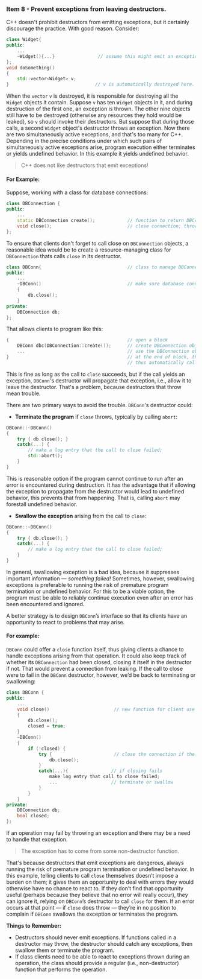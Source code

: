 ### Item 8 - Prevent exceptions from leaving destructors.
C++ doesn't prohibit destructors from emitting exceptions, but it certainly discourage the practice. With good reason. Consider:
```C++
class Widget{
public:
    ...
    ~Widget(){...}                // assume this might emit an exception
};
void doSomething()
{
    std::vector<Widget> v;
}                                // v is automatically destroyed here.
```
When the `vector` `v` is destroyed, it is responsible for destroying all the `Widget` objects it contain. Suppose `v` has ten `Widget` objects in it, and during destruction of the first one, an exception is thrown. The other nine objects still have to be destroyed (otherwise any resources they hold would be leaked), so `v` should invoke their destructors. But suppose that during those calls, a second `Widget` object's destructor throws an exception. Now there are two simultaneously active exceptions, and that's too many for C++. Depending in the precise conditions under which such pairs of simultaneously active exceptions arise, program execution either terminates or yields undefined behavior. In this example it yields undefined behavior.
> C++ does not like destructors that emit exceptions!

#### For Example:
Suppose, working with a class for database connections:
```C++
class DBConnection {
public:
    ...
    static DBConnection create();            // function to return DBConnection objects; params omitted for simplicity
    void close();                            // close connection; throws an exception if closing fails.
};
```
To ensure that clients don't forget to call close on `DBConnection` objects, a reasonable idea would be to create a resource-managing class for `DBConnection` thats calls `close` in its destructor.
```C++
class DBConn{                                // class to manage DBConnection objects
public:
    ...
    ~DBConn()                                // make sure database connections are always closed
    {
        db.close();
    }
private:
    DBConnection db;
};
```
That allows clients to program like this:
```C++
{                                            // open a block
    DBConn dbc(DBConnection::create());      // create DBConnection object and turn it over to a DBConn object to manage.
    ...                                      // use the DBConnection object via DBConn interface.
}                                            // at the end of block, the DBConn object is destroyed,
                                             // thus automatically calling close on the DBConnection object.
```
This is fine as long as the call to `close` succeeds, but if the call yields an exception, `DBConn`'s destructor will propagate that exception, i.e., allow it to leave the destructor. That's a problem, because destructors that throw mean trouble.

There are two primary ways to avoid the trouble. `DBConn`'s destructor could:
* **Terminate the program** if `close` throws, typically by calling `abort`:
```C++
DBConn::~DBConn()
{
    try { db.close(); }
    catch(...) {
        // make a log entry that the call to close failed;
        std::abort();
    }
}
```
This is reasonable option if the program cannot continue to run after an error is encountered during destruction. It has the advantage that if allowing the exception to propagate from the destructor would lead to undefined behavior, this prevents that from happening. That is, calling `abort` may forestall undefined behavior.
* **Swallow the exception** arising from the call to `close`:
```C++
DBConn::~DBConn()
{
    try { db.close(); }
    catch(...) {
        // make a log entry that the call to close failed;
    }
}
```
In general, swallowing exception is a bad idea, because it suppresses important information — _something failed!_ Sometimes, however, swallowing exceptions is preferable to running the risk of premature program termination or undefined behavior. For this to be a viable option, the program must be able to reliably continue execution even after an error has been encountered and ignored.

A better strategy is to design `DBConn`’s interface so that its clients have an opportunity to react to problems that may arise. 
#### For example:
`DBConn` could offer a `close` function itself, thus giving clients a chance to handle exceptions arising from that operation. It could also keep
track of whether its `DBConnection` had been closed, closing it itself in
the destructor if not. That would prevent a connection from leaking. If
the call to close were to fail in the `DBConn` destructor, however, we’d be
back to terminating or swallowing:
```C++
class DBConn {
public:
    ...
    void close()                        // new function for client use
    {
        db.close();
        closed = true;
    }
    ~DBConn()
    {
        if (!closed) {
            try {                       // close the connection if the client didn't
                db.close();
            }
            catch(...){                // if closing fails
                make log entry that call to close failed;
                ...                    // terminate or swallow
            }
        }
    }
private:
    DBConnection db;
    bool closed;
};
```
If an operation may fail by throwing an exception and there may be a need to handle that exception.
> The exception has to come from some non-destructor function.

That's because destructors that emit exceptions are dangerous, always running the risk of premature program termination or undefined behavior. In this example, telling clients to call `close` themselves doesn’t impose a burden on them; it gives them an opportunity to deal with errors they would otherwise have no chance to react to. If they don’t find that opportunity useful (perhaps because they believe that no error will really occur), they can ignore it, relying on `DBConn`’s destructor to call `close` for them. If an error occurs at that point — if `close` does throw — they’re in no position to complain if `DBConn` swallows the exception or terminates the program.

**Things to Remember:**
* Destructors should never emit exceptions. If functions called in a destructor may throw, the destructor should catch any exceptions, then swallow them or terminate the program.
* If class clients need to be able to react to exceptions thrown during an operation, the class should provide a regular (i.e., non-destructor) function that performs the operation.

